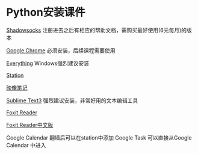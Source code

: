 # Python安装课件


[Shadowsocks](https://tiyun1.cf/auth/register?aff=10669)
注册进去之后有相应的帮助文档，需购买最好使用(6元每月)的版本

[Google Chrome](https://www.google.cn/intl/zh-CN/chrome/?brand=CHBD&gclid=Cj0KCQiAk-7jBRD9ARIsAEy8mh685-l1LTsIQcK34d6s1omizMj7Htifm5tlR-K93HTt4nE7xX0qLTYaAtvJEALw_wcB&gclsrc=aw.ds)
必须安装，后续课程需要使用

[Everything](https://www.voidtools.com/zh-cn/)
Windows强烈建议安装

[Station](https://getstation.com)

[映像笔记](https://www.yinxiang.com/download/)

[Sublime Text3](https://www.sublimetext.com/3)
强烈建议安装，非常好用的文本编辑工具

[Foxit Reader](https://www.foxitsoftware.com/pdf-reader/)

[Foxit Reader中文版](https://www.foxitsoftware.cn/downloads/)

Google Calendar 翻墙后可以在station中添加
Google Task 可以直接从Google Calendar 中进入



